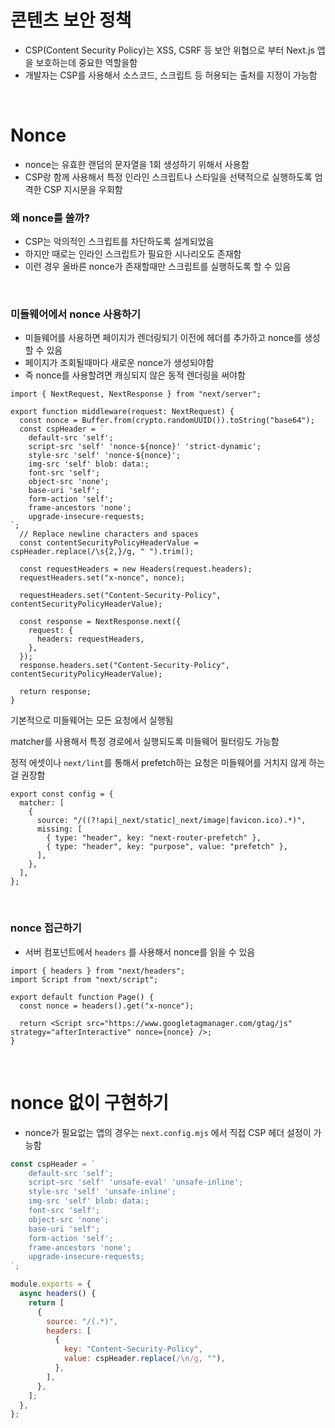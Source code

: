 # 콘텐츠 보안 정책

- CSP(Content Security Policy)는 XSS, CSRF 등 보안 위협으로 부터 Next.js 앱을 보호하는데 중요한 역할을함
- 개발자는 CSP를 사용해서 소스코드, 스크립트 등 허용되는 출처를 지정이 가능함

<br/>

# Nonce

- nonce는 유효한 랜덤의 문자열을 1회 생성하기 위해서 사용함
- CSP랑 함께 사용해서 특정 인라인 스크립트나 스타일을 선택적으로 실행하도록 엄격한 CSP 지시문을 우회함

### 왜 nonce를 쓸까?

- CSP는 악의적인 스크립트를 차단하도록 설계되었음
- 하지만 때로는 인라인 스크립트가 필요한 시나리오도 존재함
- 이런 경우 올바른 nonce가 존재할때만 스크립트를 실행하도록 할 수 있음

<br/>

### 미들웨어에서 nonce 사용하기

- 미들웨어를 사용하면 페이지가 렌더링되기 이전에 헤더를 추가하고 nonce를 생성할 수 있음
- 페이지가 조회될때마다 새로운 nonce가 생성되야함
- 즉 nonce를 사용할려면 캐싱되지 않은 동적 렌더링을 써야함

```tsx
import { NextRequest, NextResponse } from "next/server";

export function middleware(request: NextRequest) {
  const nonce = Buffer.from(crypto.randomUUID()).toString("base64");
  const cspHeader = `
    default-src 'self';
    script-src 'self' 'nonce-${nonce}' 'strict-dynamic';
    style-src 'self' 'nonce-${nonce}';
    img-src 'self' blob: data:;
    font-src 'self';
    object-src 'none';
    base-uri 'self';
    form-action 'self';
    frame-ancestors 'none';
    upgrade-insecure-requests;
`;
  // Replace newline characters and spaces
  const contentSecurityPolicyHeaderValue = cspHeader.replace(/\s{2,}/g, " ").trim();

  const requestHeaders = new Headers(request.headers);
  requestHeaders.set("x-nonce", nonce);

  requestHeaders.set("Content-Security-Policy", contentSecurityPolicyHeaderValue);

  const response = NextResponse.next({
    request: {
      headers: requestHeaders,
    },
  });
  response.headers.set("Content-Security-Policy", contentSecurityPolicyHeaderValue);

  return response;
}
```

기본적으로 미들웨어는 모든 요청에서 실행됨

matcher를 사용해서 특정 경로에서 실행되도록 미들웨어 필터링도 가능함

정적 에셋이나 `next/lint`를 통해서 prefetch하는 요청은 미들웨어를 거치지 않게 하는걸 권장함

```tsx
export const config = {
  matcher: [
    {
      source: "/((?!api|_next/static|_next/image|favicon.ico).*)",
      missing: [
        { type: "header", key: "next-router-prefetch" },
        { type: "header", key: "purpose", value: "prefetch" },
      ],
    },
  ],
};
```

<br/>

### nonce 접근하기

- 서버 컴포넌트에서 `headers` 를 사용해서 nonce를 읽을 수 있음

```tsx
import { headers } from "next/headers";
import Script from "next/script";

export default function Page() {
  const nonce = headers().get("x-nonce");

  return <Script src="https://www.googletagmanager.com/gtag/js" strategy="afterInteractive" nonce={nonce} />;
}
```

<br/>

# nonce 없이 구현하기

- nonce가 필요없는 앱의 경우는 `next.config.mjs` 에서 직접 CSP 헤더 설정이 가능함

```mjs
const cspHeader = `
    default-src 'self';
    script-src 'self' 'unsafe-eval' 'unsafe-inline';
    style-src 'self' 'unsafe-inline';
    img-src 'self' blob: data:;
    font-src 'self';
    object-src 'none';
    base-uri 'self';
    form-action 'self';
    frame-ancestors 'none';
    upgrade-insecure-requests;
`;

module.exports = {
  async headers() {
    return [
      {
        source: "/(.*)",
        headers: [
          {
            key: "Content-Security-Policy",
            value: cspHeader.replace(/\n/g, ""),
          },
        ],
      },
    ];
  },
};
```
